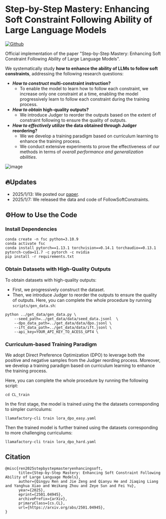 # Step-by-Step Mastery: Enhancing Soft Constraint Following Ability of Large Language Models
[![Github](https://img.shields.io/static/v1?logo=github&style=flat&color=pink&label=github&message=Rainier-rq/FollowSoftConstraints)]([https://github.com/YJiangcm/FollowBench](https://github.com/meowpass/FollowComplexInstruction))


Official implementation of the paper "Step-by-Step Mastery: Enhancing Soft Constraint Following Ability of Large Language Models". 

We systematically study **how to enhance the ability of LLMs to follow soft constraints**, addressing the following research questions:
- ***How to construct* multi-constraint instruction?**
  - To enable the model to learn how to follow each constraint, we increase only one constraint at a time, enabling the model progressively learn to follow each constraint during the training process.
- ***How to obtain* high-quality outputs?**
  - We introduce Judger to reorder the outputs based on the extent of constraint following to ensure the quality of outputs.
- ***How to effectively utilize* the data obtained through Judger reordering?**
  - We we develop a training paradigm based on curriculum learning to enhance the training process.
  - We conduct extensive experiments to prove the effectiveness of our methods in terms of *overall performance and generalization abilities*.



![image](https://github.com/happy12348/FollowSoftConstraints/blob/master/method.jpg)

## 🔥Updates
* 2025/1/13: We posted our [paper](https://arxiv.org/pdf/2501.04945).
* 2025/1/7:  We released the data and code of FollowSoftConstraints.

## ⚙️How to Use the Code

### Install Dependencies

```
conda create -n fsc python=3.10.9
conda activate fsc
conda install pytorch==1.13.1 torchvision==0.14.1 torchaudio==0.13.1 pytorch-cuda=11.7 -c pytorch -c nvidia
pip install -r requirements.txt
```

### Obtain Datasets with High-Quality Outputs
To obtain datasets with high-quality outputs: 
- First, we progressively construct the dataset. 
- Then, we introduce Judger to reorder the outputs to ensure the quality of outputs.
Here, you can complete the whole procedure by running `scripts/gen_data.sh`:

```shell
python ../get_data/gen_data.py \
    --seed_path=../get_data/data/seed_data.jsonl  \
    --dpo_data_path=../get_data/data/dpo.jsonl \
    --ift_data_path=../get_data/data/ift.jsonl \
    --api_key=YOUR_API_KEY_TO_ACESS_GPT4 \
```

### Curriculum-based Training Paradigm
We adopt Direct Preference Optimization (DPO) to leverage both the positive and negative samples from the Judger reording process. Moreover, we develop a training paradigm based on curriculum learning to enhance the training process.

Here, you can complete the whole procedure by running the following script:

```shell
cd CL_train
```
In the first stage, the model is trained using the the datasets corresponding to simpler curriculums: 
```shell
llamafactory-cli train lora_dpo_easy.yaml
```
Then the trained model is further trained using the datasets corresponding to  more challenging curriculums:
```shell
llamafactory-cli train lora_dpo_hard.yaml
```
## Citation
```
@misc{ren2025stepbystepmasteryenhancingsoft,
      title={Step-by-Step Mastery: Enhancing Soft Constraint Following Ability of Large Language Models}, 
      author={Qingyu Ren and Jie Zeng and Qianyu He and Jiaqing Liang and Yanghua Xiao and Weikang Zhou and Zeye Sun and Fei Yu},
      year={2025},
      eprint={2501.04945},
      archivePrefix={arXiv},
      primaryClass={cs.CL},
      url={https://arxiv.org/abs/2501.04945}, 
}
```
